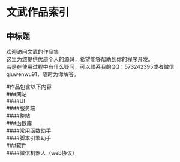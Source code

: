 文武作品索引
====
  
中标题
-------
欢迎访问文武的作品集  
这里为您提供优质个人的源码，希望能够帮助到你的程序开发。  
若是在使用过程中有什么疑问，可以联系我的QQ：573242395或者微信qiuwenwu91，随时为你解答。  


#作品包含以下内容  
###网站  
####UI  
####服务端  
####整站  
###函数库  
####常用函数助手  
####脚本引擎助手  
###软件  
####微信机器人（web协议）  
